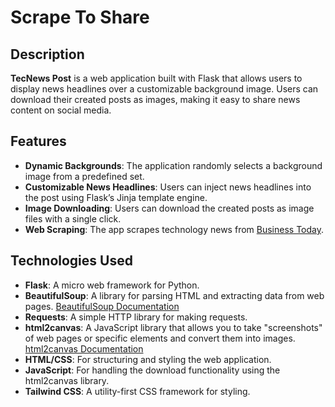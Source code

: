 # Scrape To Share

## Description
**TecNews Post** is a web application built with Flask that allows users to display news headlines over a customizable background image. Users can download their created posts as images, making it easy to share news content on social media.

## Features
- **Dynamic Backgrounds**: The application randomly selects a background image from a predefined set.
- **Customizable News Headlines**: Users can inject news headlines into the post using Flask’s Jinja template engine.
- **Image Downloading**: Users can download the created posts as image files with a single click.
- **Web Scraping**: The app scrapes technology news from [Business Today](https://www.businesstoday.in/technology/news).

## Technologies Used
- **Flask**: A micro web framework for Python.
- **BeautifulSoup**: A library for parsing HTML and extracting data from web pages. [BeautifulSoup Documentation](https://www.crummy.com/software/BeautifulSoup/bs4/doc/)
- **Requests**: A simple HTTP library for making requests.
- **html2canvas**: A JavaScript library that allows you to take "screenshots" of web pages or specific elements and convert them into images. [html2canvas Documentation](https://html2canvas.hertzen.com/)
- **HTML/CSS**: For structuring and styling the web application.
- **JavaScript**: For handling the download functionality using the html2canvas library.
- **Tailwind CSS**: A utility-first CSS framework for styling.


